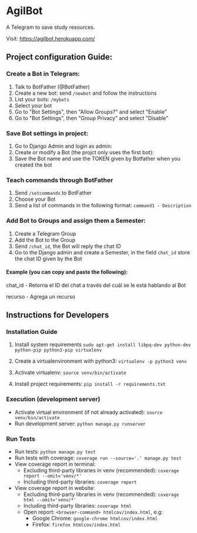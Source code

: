 # AgilBot
A Telegram to save study resources.

Visit: https://agilbot.herokuapp.com/

## Project configuration Guide:
### Create a Bot in Telegram:
1. Talk to BotFather (@BotFather)
2. Create a new bot: send `/newbot` and follow the instructions
3. List your bots: `/mybots`
4. Select your bot
5. Go to "Bot Settings", then "Allow Groups?" and select "Enable"
5. Go to "Bot Settings", then "Group Privacy" and select "Disable"

### Save Bot settings in project:
1. Go to Django Admin and login as admin:
2. Create or modify a Bot (the projct only uses the first bot):
3. Save the Bot name and use the TOKEN given by Botfather when you created the bot

### Teach commands through BotFather
1. Send `/setcommands` to BotFather
2. Choose your Bot
3. Send a list of commands in the following format: `command1 - Description`

### Add Bot to Groups and assign them a Semester:
1. Create a Telegram Group
2. Add the Bot to the Group
3. Send `/chat_id`, the Bot will reply the chat ID
4. Go to the Django admin and create a Semester, in the field `chat_id` store the chat ID given by the Bot

#### Example (you can copy and paste the following):
chat_id - Retorna el ID del chat a través del cuál se le está hablando al Bot

recurso - Agrega un recurso

## Instructions for Developers
### Installation Guide

  1. Install system requirements `sudo apt-get install libpq-dev python-dev python-pip python3-pip virtualenv`

  2. Create a virtualenvironment with python3: `virtualenv -p python3 venv`

  3. Activate virtualenv: `source venv/bin/activate`

  4. Install project requirements: `pip install -r requirements.txt`

### Execution (development server)
  * Activate virtual environment (if not already activated): `source venv/bin/activate`
  * Run development server: `python manage.py runserver`

### Run Tests
  * Run tests: `python manage.py test`
  * Run tests with coverage: `coverage run --source='.' manage.py test`
  * View coverage report in terminal:
    * Excluding third-party libraries in venv (recommended): `coverage report --omit='venv/*'`
    * Including third-party libraries: `coverage report`
  * View coverage report in website:
    * Excluding third-party libraries in venv (recommended): `coverage html --omit='venv/*'`
    * Including third-party libraries: `coverage html`
    * Open report: `<browser-command> htmlcov/index.html`, e.g:
      * Google Chrome: `google-chrome htmlcov/index.html`
      * Firefox: `firefox htmlcov/index.html`
